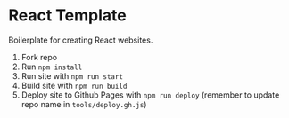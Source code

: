 # React Template

Boilerplate for creating React websites.

1. Fork repo
2. Run `npm install`
3. Run site with `npm run start`
4. Build site with `npm run build`
5. Deploy site to Github Pages with `npm run deploy` (remember to update repo name in `tools/deploy.gh.js`)
